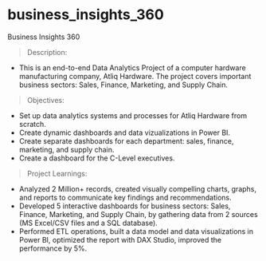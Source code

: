 # business_insights_360
Business Insights 360

> Description:
- This is an end-to-end Data Analytics Project of a computer hardware manufacturing company, Atliq Hardware. The project covers important business sectors: Sales, Finance, Marketing, and Supply Chain.

> Objectives:
- Set up data analytics systems and processes for Atliq Hardware from scratch.
- Create dynamic dashboards and data vizualizations in Power BI.
- Create separate dashboards for each department: sales, finance, marketing, and supply chain.
- Create a dashboard for the C-Level executives.

> Project Learnings:
- Analyzed 2 Million+ records, created visually compelling charts, graphs, and reports to communicate key findings
and recommendations.
- Developed 5 interactive dashboards for business sectors: Sales, Finance, Marketing, and Supply Chain, by gathering
data from 2 sources (MS Excel/CSV files and a SQL database).
- Performed ETL operations, built a data model and data visualizations in Power BI, optimized the report with DAX
Studio, improved the performance by 5%.
